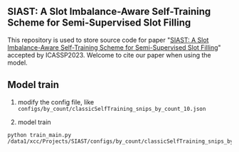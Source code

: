 ## SIAST: A Slot Imbalance-Aware Self-Training Scheme for Semi-Supervised Slot Filling

This repository is used to store source code for paper "[SIAST: A Slot Imbalance-Aware Self-Training Scheme for Semi-Supervised Slot Filling](https://ieeexplore.ieee.org/document/10096302)" accepted by ICASSP2023. Welcome to cite our paper when using the model.



## Model train 

1. modify the config file, like `configs/by_count/classicSelfTraining_snips_by_count_10.json`  

2. model train

```
python train_main.py /data1/xcc/Projects/SIAST/configs/by_count/classicSelfTraining_snips_by_count_10.json
```

